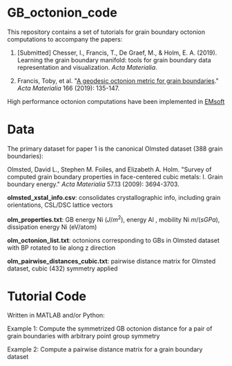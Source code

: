# GB_octonion_code

This repository contains a set of tutorials for grain boundary octonion computations to accompany the papers: 

1. [Submitted] Chesser, I., Francis, T., De Graef, M., & Holm, E. A. (2019). Learning the grain boundary manifold: tools for grain boundary data representation and visualization. *Acta Materialia*. 

2. Francis, Toby, et al. "[A geodesic octonion metric for grain boundaries](https://www.sciencedirect.com/science/article/abs/pii/S1359645418309844)." *Acta Materialia* 166 (2019): 135-147.

High performance octonion computations have been implemented in [EMsoft](https://github.com/EMsoft-org/EMsoft)


# Data

The primary dataset for paper 1 is the canonical Olmsted dataset (388 grain boundaries): 

Olmsted, David L., Stephen M. Foiles, and Elizabeth A. Holm. "Survey of computed grain boundary properties in face-centered cubic metals: I. Grain boundary energy." *Acta Materialia* 57.13 (2009): 3694-3703.

**olmsted_xstal_info.csv**: consolidates crystallographic info, including grain orientations, CSL/DSC lattice vectors

**olm_properties.txt**: GB energy Ni ($J/m^2$), energy Al , mobility Ni $m/(s GPa)$, dissipation energy Ni (eV/atom)

**olm_octonion_list.txt**: octonions corresponding to GBs in Olmsted dataset with BP rotated to lie along z direction

**olm_pairwise_distances_cubic.txt**: pairwise distance matrix for Olmsted dataset, cubic (432) symmetry applied

# Tutorial Code

Written in MATLAB and/or Python: 

Example 1: 
Compute the symmetrized GB octonion distance for a pair of grain boundaries with arbitrary point group symmetry

Example 2: 
Compute a pairwise distance matrix for a grain boundary dataset

